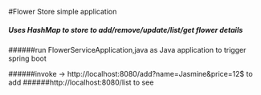 #Flower Store simple application

##### Uses HashMap to store to add/remove/update/list/get flower details 

######run FlowerServiceApplication,java as Java application to trigger spring boot

######invoke -> http://localhost:8080/add?name=Jasmine&price=12$ to add
######http://localhost:8080/list to see